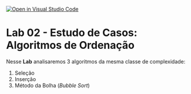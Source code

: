 [![Open in Visual Studio Code](https://classroom.github.com/assets/open-in-vscode-c66648af7eb3fe8bc4f294546bfd86ef473780cde1dea487d3c4ff354943c9ae.svg)](https://classroom.github.com/online_ide?assignment_repo_id=7709242&assignment_repo_type=AssignmentRepo)
# Lab 02 - Estudo de Casos: Algoritmos de Ordenação

Nesse **Lab** analisaremos 3 algoritmos da mesma classe de complexidade:

1. Seleção
2. Inserção
3. Método da Bolha (*Bubble Sort*)

